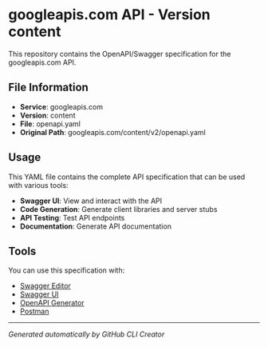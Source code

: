 # googleapis.com API - Version content

This repository contains the OpenAPI/Swagger specification for the googleapis.com API.

## File Information

- **Service**: googleapis.com
- **Version**: content
- **File**: openapi.yaml
- **Original Path**: googleapis.com/content/v2/openapi.yaml

## Usage

This YAML file contains the complete API specification that can be used with various tools:

- **Swagger UI**: View and interact with the API
- **Code Generation**: Generate client libraries and server stubs
- **API Testing**: Test API endpoints
- **Documentation**: Generate API documentation

## Tools

You can use this specification with:

- [Swagger Editor](https://editor.swagger.io/)
- [Swagger UI](https://swagger.io/tools/swagger-ui/)
- [OpenAPI Generator](https://openapi-generator.tech/)
- [Postman](https://www.postman.com/)

---

*Generated automatically by GitHub CLI Creator*
